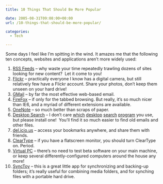 ```yaml
---
title: 10 Things That Should Be More Popular

date: 2005-08-31T09:08:00+00:00
url: /10-things-that-should-be-more-popular/

categories:
  - Tech

---
```

<!--kg-card-begin: html-->

Some days I feel like I’m spitting in the wind. It amazes me that the following ten concepts, websites and applications aren’t more widely used:

  1. [RSS Feeds][1] – why waste your time repeatedly trawling dozens of sites looking for new content?&nbsp; Let it come to you!
  2. [Flickr][2] – practically everyone I know has a digital camera, but still relatively few have a Flickr account. Share your photos, don’t keep them unseen on your hard drive!
  3. [GMail][3] – by far the most effective web-based email.
  4. [FireFox][4] – if only for the tabbed browsing. But really, it’s so much nicer than IE6, and a myriad of different extensions are available.
  5. [OneNote][5] – so much better than scraps of paper.
  6. [Desktop Search][6] – I don’t care [which][7] [desktop][8] [search][9] [program][10] you use, but please install one!&nbsp; You’ll find it so much easier to find old emails and other files.
  7. [del.icio.us][11] – access your bookmarks anywhere, and share them with friends.
  8. [ClearType][12] – if you have a flatscreen monitor, you should turn ClearType on. Period.
  9. [Virtual PC][13] – there’s no need to test beta software on your main machine, or keep several differently-configured computers around the house any more!
 10. [SyncToy][14] – this is a great little app for synchronizing and backing-up folders; it’s really useful for combining media folders, and for synching files with a portable hard drive.

<!--kg-card-end: html-->

 [1]: http://en.wikipedia.org/wiki/Web_feed
 [2]: http://www.flickr.com/
 [3]: http://www.gmail.com
 [4]: http://www.mozilla.com/firefox
 [5]: http://microsoft.com/office/onenote
 [6]: http://en.wikipedia.org/wiki/Desktop_search
 [7]: http://desktop.google.com/
 [8]: http://www.copernic.com/en/products/desktop-search/
 [9]: http://www.microsoft.com/windows/desktopsearch/
 [10]: http://desktop.yahoo.com/
 [11]: http://del.icio.us
 [12]: http://www.microsoft.com/typography/ClearTypeInfo.mspx
 [13]: http://www.microsoft.com/windows/virtualpc/default.mspx
 [14]: http://www.microsoft.com/windowsxp/using/digitalphotography/prophoto/synctoy.mspx